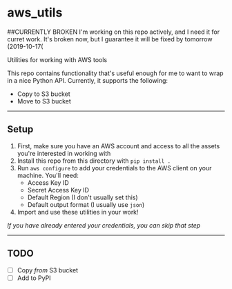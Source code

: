 # aws_utils

##CURRENTLY BROKEN
I'm working on this repo actively, and I need it for curret work. It's broken
now, but I guarantee it will be fixed by tomorrow (2019-10-17(

Utilities for working with AWS tools

This repo contains functionality that's useful enough for me to want to wrap in
a nice Python API. Currently, it supports the following:
- Copy to S3 bucket
- Move to S3 bucket

---
## Setup
1. First, make sure you have an AWS account and access to all the assets you're
   interested in working with
2. Install this repo from this directory with `pip install .`
3. Run `aws configure` to add your credentials to the AWS client on your
   machine. You'll need:
   - Access Key ID
   - Secret Access Key ID
   - Default Region (I don't usually set this)
   - Default output format (I usually use `json`)
4. Import and use these utilities in your work!

*If you have already entered your credentials, you can skip that step*

---
## TODO
- [ ] Copy _from_ S3 bucket
- [ ] Add to PyPI
